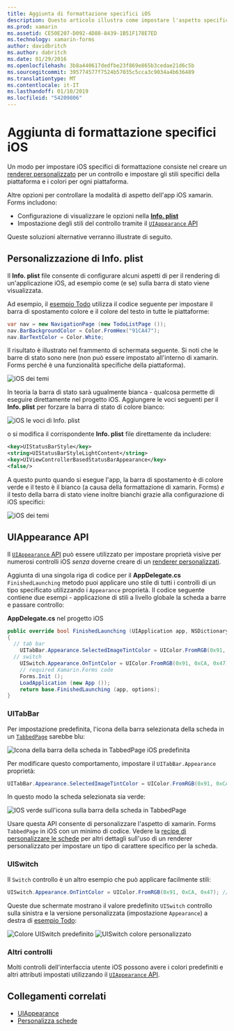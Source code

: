 ```yaml
---
title: Aggiunta di formattazione specifici iOS
description: Questo articolo illustra come impostare l'aspetto specifico di iOS senza usare un renderer personalizzato di xamarin. Forms.
ms.prod: xamarin
ms.assetid: CE50E207-D092-4D88-8439-1B51F178E7ED
ms.technology: xamarin-forms
author: davidbritch
ms.author: dabritch
ms.date: 01/29/2016
ms.openlocfilehash: 3b8a440617dedfbe23f869e865b3cedae21d6c5b
ms.sourcegitcommit: 395774577f7524b57035c5cca3c9034a4b636489
ms.translationtype: MT
ms.contentlocale: it-IT
ms.lasthandoff: 01/10/2019
ms.locfileid: "54209806"
---
```

# <a name="adding-ios-specific-formatting"></a>Aggiunta di formattazione specifici iOS

Un modo per impostare iOS specifici di formattazione consiste nel creare un [renderer personalizzato](~/xamarin-forms/app-fundamentals/custom-renderer/index.md) per un controllo e impostare gli stili specifici della piattaforma e i colori per ogni piattaforma.

Altre opzioni per controllare la modalità di aspetto dell'app iOS xamarin. Forms includono:

* Configurazione di visualizzare le opzioni nella [ **Info. plist**](#info-plist)
* Impostazione degli stili del controllo tramite il [ `UIAppearance` API](#uiappearance)

Queste soluzioni alternative verranno illustrate di seguito.

<a name="info-plist"/>

## <a name="customizing-infoplist"></a>Personalizzazione di Info. plist

Il **Info. plist** file consente di configurare alcuni aspetti di per il rendering di un'applicazione iOS, ad esempio come (e se) sulla barra di stato viene visualizzata.

Ad esempio, il [esempio Todo](https://developer.xamarin.com/samples/xamarin-forms/Todo/) utilizza il codice seguente per impostare il barra di spostamento colore e il colore del testo in tutte le piattaforme:

```csharp
var nav = new NavigationPage (new TodoListPage ());
nav.BarBackgroundColor = Color.FromHex("91CA47");
nav.BarTextColor = Color.White;
```

Il risultato è illustrato nel frammento di schermata seguente. Si noti che le barre di stato sono nere (non può essere impostato all'interno di xamarin. Forms perché è una funzionalità specifiche della piattaforma).

![](theme-images/status-default-sml.png "iOS dei temi")

In teoria la barra di stato sarà ugualmente bianca - qualcosa permette di eseguire direttamente nel progetto iOS. Aggiungere le voci seguenti per il **Info. plist** per forzare la barra di stato di colore bianco:

![](theme-images/info-plist.png "iOS le voci di Info. plist")

o si modifica il corrispondente **Info. plist** file direttamente da includere:

```xml
<key>UIStatusBarStyle</key>
<string>UIStatusBarStyleLightContent</string>
<key>UIViewControllerBasedStatusBarAppearance</key>
<false/>
```

A questo punto quando si esegue l'app, la barra di spostamento è di colore verde e il testo è il bianco (a causa della formattazione di xamarin. Forms) *e* il testo della barra di stato viene inoltre bianchi grazie alla configurazione di iOS specifici:

![](theme-images/status-white-sml.png "iOS dei temi")

<a name="uiappearance"/>

## <a name="uiappearance-api"></a>UIAppearance API

Il [ `UIAppearance` API](~/ios/user-interface/ios-ui/introduction-to-the-appearance-api.md) può essere utilizzato per impostare proprietà visive per numerosi controlli iOS *senza* doverne creare di un [renderer personalizzati](~/xamarin-forms/app-fundamentals/custom-renderer/index.md).

Aggiunta di una singola riga di codice per il **AppDelegate.cs** `FinishedLaunching` metodo puoi applicare uno stile di tutti i controlli di un tipo specificato utilizzando i `Appearance` proprietà. Il codice seguente contiene due esempi - applicazione di stili a livello globale la scheda a barre e passare controllo:

**AppDelegate.cs** nel progetto iOS

```csharp
public override bool FinishedLaunching (UIApplication app, NSDictionary options)
{
  // tab bar
    UITabBar.Appearance.SelectedImageTintColor = UIColor.FromRGB(0x91, 0xCA, 0x47); // green
  // switch
    UISwitch.Appearance.OnTintColor = UIColor.FromRGB(0x91, 0xCA, 0x47); // green
    // required Xamarin.Forms code
    Forms.Init ();
    LoadApplication (new App ());
    return base.FinishedLaunching (app, options);
}
```

### <a name="uitabbar"></a>UITabBar

Per impostazione predefinita, l'icona della barra selezionata della scheda in un [`TabbedPage`](~/xamarin-forms/app-fundamentals/navigation/tabbed-page.md)
sarebbe blu:

![](theme-images/tabbar-default.png "Icona della barra della scheda in TabbedPage iOS predefinita")

Per modificare questo comportamento, impostare il `UITabBar.Appearance` proprietà:

```csharp
UITabBar.Appearance.SelectedImageTintColor = UIColor.FromRGB(0x91, 0xCA, 0x47); // green
```

In questo modo la scheda selezionata sia verde:

![](theme-images/tabbar-custom.png "IOS verde sull'icona sulla barra della scheda in TabbedPage")

Usare questa API consente di personalizzare l'aspetto di xamarin. Forms `TabbedPage` in iOS con un minimo di codice. Vedere la [recipe di personalizzare le schede](https://github.com/xamarin/recipes/tree/master/Recipes/xamarin-forms/iOS/customize-tabs) per altri dettagli sull'uso di un renderer personalizzato per impostare un tipo di carattere specifico per la scheda.

### <a name="uiswitch"></a>UISwitch

Il `Switch` controllo è un altro esempio che può applicare facilmente stili:

```csharp
UISwitch.Appearance.OnTintColor = UIColor.FromRGB(0x91, 0xCA, 0x47); // green
```

Queste due schermate mostrano il valore predefinito `UISwitch` controllo sulla sinistra e la versione personalizzata (impostazione `Appearance`) a destra di [esempio Todo](https://developer.xamarin.com/samples/xamarin-forms/Todo/):

![](theme-images/switch-default.png "Colore UISwitch predefinito") ![](theme-images/switch-custom.png "UISwitch colore personalizzato")

### <a name="other-controls"></a>Altri controlli

Molti controlli dell'interfaccia utente iOS possono avere i colori predefiniti e altri attributi impostati utilizzando il [ `UIAppearance` API](~/ios/user-interface/ios-ui/introduction-to-the-appearance-api.md).



## <a name="related-links"></a>Collegamenti correlati

- [UIAppearance](~/ios/user-interface/ios-ui/introduction-to-the-appearance-api.md)
- [Personalizza schede](https://github.com/xamarin/recipes/tree/master/Recipes/xamarin-forms/iOS/customize-tabs)
